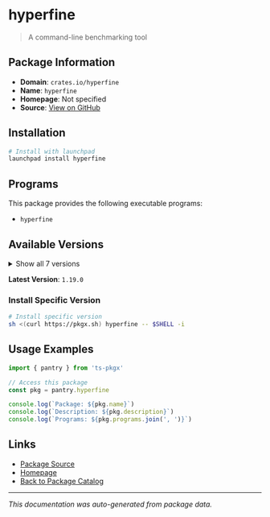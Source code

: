 # hyperfine

> A command-line benchmarking tool

## Package Information

- **Domain**: `crates.io/hyperfine`
- **Name**: `hyperfine`
- **Homepage**: Not specified
- **Source**: [View on GitHub](https://github.com/pkgxdev/pantry/tree/main/projects/crates.io/hyperfine/package.yml)

## Installation

```bash
# Install with launchpad
launchpad install hyperfine
```

## Programs

This package provides the following executable programs:

- `hyperfine`

## Available Versions

<details>
<summary>Show all 7 versions</summary>

- `1.19.0`, `1.18.0`, `1.17.0`, `1.16.1`, `1.16.0`
- `1.15.0`, `0.17.0`

</details>

**Latest Version**: `1.19.0`

### Install Specific Version

```bash
# Install specific version
sh <(curl https://pkgx.sh) hyperfine -- $SHELL -i
```

## Usage Examples

```typescript
import { pantry } from 'ts-pkgx'

// Access this package
const pkg = pantry.hyperfine

console.log(`Package: ${pkg.name}`)
console.log(`Description: ${pkg.description}`)
console.log(`Programs: ${pkg.programs.join(', ')}`)
```

## Links

- [Package Source](https://github.com/pkgxdev/pantry/tree/main/projects/crates.io/hyperfine/package.yml)
- [Homepage](#)
- [Back to Package Catalog](../package-catalog.md)

---

*This documentation was auto-generated from package data.*
